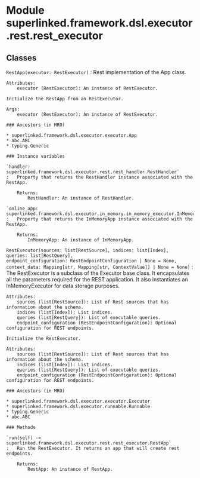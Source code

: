 Module superlinked.framework.dsl.executor.rest.rest_executor
============================================================

Classes
-------

`RestApp(executor: RestExecutor)`
:   Rest implementation of the App class.
    
    Attributes:
        executor (RestExecutor): An instance of RestExecutor.
    
    Initialize the RestApp from an RestExecutor.
    
    Args:
        executor (RestExecutor): An instance of RestExecutor.

    ### Ancestors (in MRO)

    * superlinked.framework.dsl.executor.executor.App
    * abc.ABC
    * typing.Generic

    ### Instance variables

    `handler: superlinked.framework.dsl.executor.rest.rest_handler.RestHandler`
    :   Property that returns the RestHandler instance associated with the RestApp.
        
        Returns:
            RestHandler: An instance of RestHandler.

    `online_app: superlinked.framework.dsl.executor.in_memory.in_memory_executor.InMemoryApp`
    :   Property that returns the InMemoryApp instance associated with the RestApp.
        
        Returns:
            InMemoryApp: An instance of InMemoryApp.

`RestExecutor(sources: list[RestSource], indices: list[Index], queries: list[RestQuery], endpoint_configuration: RestEndpointConfiguration | None = None, context_data: Mapping[str, Mapping[str, ContextValue]] | None = None)`
:   The RestExecutor is a subclass of the Executor base class. It encapsulates all the parameters required for
    the REST application. It also instantiates an InMemoryExecutor for data storage purposes.
    
    Attributes:
        sources (list[RestSource]): List of Rest sources that has information about the schema.
        indices (list[Index]): List indices.
        queries (list[RestQuery]): List of executable queries.
        endpoint_configuration (RestEndpointConfiguration): Optional configuration for REST endpoints.
    
    Initialize the RestExecutor.
    
    Attributes:
        sources (list[RestSource]): List of Rest sources that has information about the schema.
        indices (list[Index]): List indices.
        queries (list[RestQuery]): List of executable queries.
        endpoint_configuration (RestEndpointConfiguration): Optional configuration for REST endpoints.

    ### Ancestors (in MRO)

    * superlinked.framework.dsl.executor.executor.Executor
    * superlinked.framework.dsl.executor.runnable.Runnable
    * typing.Generic
    * abc.ABC

    ### Methods

    `run(self) ‑> superlinked.framework.dsl.executor.rest.rest_executor.RestApp`
    :   Run the RestExecutor. It returns an app that will create rest endpoints.
        
        Returns:
            RestApp: An instance of RestApp.